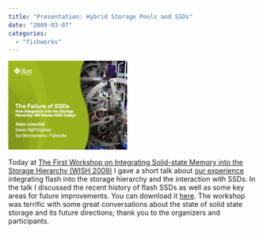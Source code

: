 ```yaml
---
title: "Presentation: Hybrid Storage Pools and SSDs"
date: "2009-03-07"
categories: 
  - "fishworks"
---
```


[![](images/leventhal_wish_2009.jpg)](http://dtrace.org/resources/ahl/leventhal_wish_2009.pdf)

Today at [The First Workshop on Integrating Solid-state Memory into the Storage Hierarchy (WISH 2009)](http://csl.cse.psu.edu/wish2009.html) I gave a short talk about [our experience](http://dtrace.org/blogs/ahl/hybrid_storage_pools_in_cacm) integrating flash into the storage hierarchy and the interaction with SSDs. In the talk I discussed the recent history of flash SSDs as well as some key areas for future improvements. You can download it [here](http://dtrace.org/resources/ahl/leventhal_wish_2009.pdf). The workshop was terrific with some great conversations about the state of solid state storage and its future directions; thank you to the organizers and participants.
